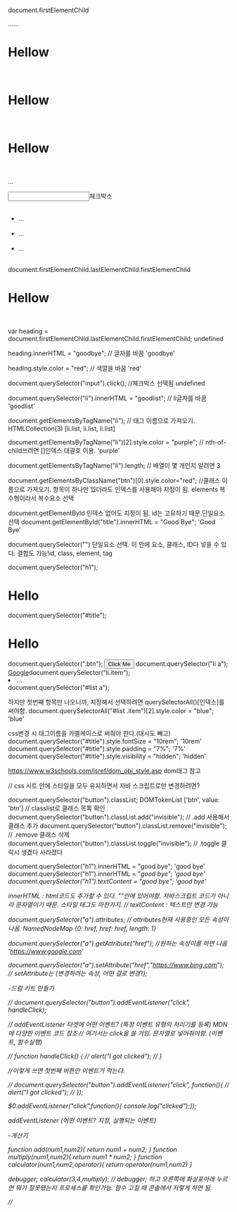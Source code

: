 document.firstElementChild

<html lang=​"en">​<head>​…​</head>​<meta charset=​"UTF-8">​<meta http-equiv=​"X-UA-Compatible" content=​"IE=edge">​<meta name=​"viewport" content=​"width=device-width, initial-scale=1.0">​<title>​My Website​</title>​<link rel=​"stylesheet" href=​"./​style.css">​<style type=​"text/​css">​…​</style>​</head>​<body cz-shortcut-listen=​"true">​…​</body>​<h1>​Hellow​</h1>​<h1>​Hellow​</h1>​<h1>​Hellow​</h1>​<p>​…​</p>​<input type=​"checkbox">​<label for>​체크박스​</label>​<ul>​<li class=​"list">​…​</li>​<li class=​"list">​…​</li>​<li class=​"list">​…​</li>​</ul>​<!-- Code injected by live-server --><script>​…​</script>​<script src=​"./​script.js">​</script>​</body>​</html>​
document.firstElementChild.lastElementChild.firstElementChild
<h1>​Hellow​</h1>​

var heading = document.firstElementChild.lastElementChild.firstElementChild;
undefined

heading.innerHTML = "goodbye"; // 글자를 바꿈
'goodbye'

heading.style.color = "red"; // 색깔을 바꿈
'red'

document.querySelector("input").click(); //체크박스 선택됨
undefined

document.querySelector("li").innerHTML = "goodlist"; // li글자를 바꿈
'goodlist'

document.getElementsByTagName("li"); // 태그 이름으로 가져오기.
HTMLCollection(3) [li.list, li.list, li.list]

document.getElementsByTagName("li")[2].style.color = "purple"; // nth-of-child쓰려면 []인덱스 대괄호 이용.
'purple'

document.getElementsByTagName("li").length; // 배열이 몇 개인지 알려면
3


document.getElementsByClassName("btn")[0].style.color="red"; //클래스 이름으로 가져오기. 항목이 하나만 있더라도 인덱스를 사용해야 지정이 됨. elements 복수형이라서 복수요소 선택

document.getElementById 인덱스 없어도 지정이 됨. id는 고유하기 때문. ​단일요소 선택
document.getElementById("title").innerHTML = "Good Bye";
'Good Bye'


document.querySelector("") 단일요소 선택. 이 안에 요소, 클래스, ID다 넣을 수 있다.
결합도 가능!id, class, element, tag

document.querySelector("h1");
<h1 id=​"title">​Hello​</h1>​
document.querySelector("#title");
<h1 id=​"title">​Hello​</h1>​
document.querySelector(".btn");
<button class=​"btn" style=​":​active color:​red;​">​Click Me​</button>
document.querySelector("li a");
<a href=​"https:​/​/​www.google.com">​Google​</a>​
document.querySelector("li.item"); 
<li class=​"item">​…​</li>​
document.querySelector("#list a");​

하지만 첫번째 항목만 나오니까, 지정해서 선택하려면 querySelectorAll()[인덱스]를 써야함.
document.querySelectorAll("#list .item")[2].style.color = "blue";
'blue'

css변경 시 태그이름을 카멜케이스로 써줘야 한다.(대시도 빼고)
document.querySelector("#title").style.fontSize = "10rem";
'10rem'
document.querySelector("#title").style.padding = "7%";
'7%'
document.querySelector("#title").style.visibility = "hidden";
'hidden'

https://www.w3schools.com/jsref/dom_obj_style.asp dom태그 참고


// css 시트 안에 스타일을 모두 유지하면서 자바 스크립트로만 변경하려면? 

document.querySelector("button").classList;
DOMTokenList ['btn', value: 'btn'] // classlist로 클래스 목록 확인 
document.querySelector("button").classList.add("invisible"); // .add 사용해서 클래스 추가
document.querySelector("button").classList.remove("invisible"); // .remove 클래스 삭제 
document.querySelector("button").classList.toggle("invisible"); // .toggle 클릭시 생겼다 사라졌다



document.querySelector("h1").innerHTML = "good bye";
'good bye'
document.querySelector("h1").innerHTML = "<i>good bye<i>";
'<i>good bye<i>'
document.querySelector("h1").textContent = "good bye";
'good bye'

innerHTML : html코드도 추가할 수 있다. ""안에 있어야함. 자바스크립트 코드가 아니라 문자열이기 때문. 스타일 태그도 마찬가지.
// textContent : 텍스트만 변경 가능


document.querySelector("a").attributes; // attributes현재 사용중인 모든 속성이 나옴.
NamedNodeMap {0: href, href: href, length: 1}

document.querySelector("a").getAttribute("href"); //원하는 속성이름 하면 나옴
'https://www.google.com'

document.querySelector("a").setAttribute("href","https://www.bing.com"); //
setAttribute는 (변경하려는 속성, 어떤 걸로 변경?);



-드럼 키트 만들기 

// document.querySelector("button").addEventListener("click", handleClick);

// addEventListener 타겟에 어떤 이벤트? (특정 이벤트 유형의 처리기를 등록) MDN 에 다양한 이벤트 코드 참조
// 여기서는 click을 쓸 거임. 문자열로 넣어줘야함. (이벤트, 함수실행) 

// function handleClick() {
//     alert("I got clicked");
// }

//이렇게 쓰면 첫번째 버튼만 이벤트가 먹는다.

// document.querySelector("button").addEventListener("click", function(){
//     alert("I got clicked");
// });

$0.addEventListener("click",function(){ console.log("clicked");});

addEventListener (어떤 이벤트? 지정, 실행되는 이벤트)


-계산기



function add(num1,num2){
    return num1 + num2;
}
function multiply(num1,num2){
    return num1 * num2;
}
function calculator(num1,num2,operator){
    return operator(num1,num2)
}

debugger; calculator(3,4,multiply); // debugger; 하고 오른쪽에 화살표아래 누르면 뭐가 잘못됐는지 프로세스를 확인가능. 함수 고칠 때 콘솔에서 저렇게 하면 됨.

//


